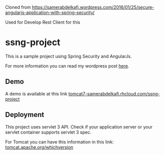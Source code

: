 Cloned from https://samerabdelkafi.wordpress.com/2016/01/25/secure-angularjs-application-with-spring-security/

Used for Develop Rest Client for this

# ssng-project
This is a sample project using Spring Security and AngularJs.

For more information you can read my wordpress post <a href="https://samerabdelkafi.wordpress.com/2016/01/25/secure-angularjs-application-with-spring-security" target="_blank" >here</a>.

<h2>Demo</h2>
A demo is available at this link <a target="_blank" href="http://tomcat7-samerabdelkafi.rhcloud.com/ssng-project">tomcat7-samerabdelkafi.rhcloud.com/ssng-project</a>

<h2>Deployment</h2>
This project uses servlet 3 API. Check if your application server or your servlet container supports servlet 3 spec. 

For Tomcat you can have this information in this link: <a href="http://tomcat.apache.org/whichversion" > tomcat.apache.org/whichversion </a> 

